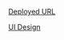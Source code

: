 [Deployed URL](https://on-boarding.netlify.app/)

[UI Design](https://dribbble.com/shots/15669113-Onboarding-Exploration/attachments/7464146?mode=media)
